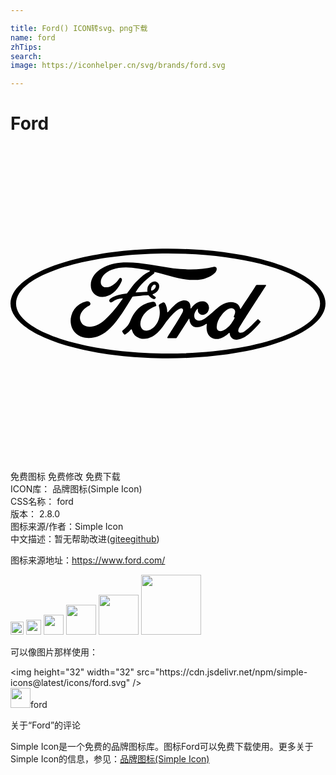 ```yaml
---

title: Ford() ICON转svg、png下载
name: ford
zhTips: 
search: 
image: https://iconhelper.cn/svg/brands/ford.svg

---
```


# Ford  <small style="font-size: 60%;font-weight: 100"></small>

<div id="svg" class="svg-wrap">
<svg role="img" viewBox="0 0 24 24" xmlns="http://www.w3.org/2000/svg"><title>Ford icon</title><path d="M11.996 7.825C5.376 7.825 0 9.696 0 12c0 2.313 5.375 4.175 12.004 4.175C18.634 16.175 24 14.313 24 12c0-2.304-5.367-4.175-12.004-4.175zm.008.362c6.391 0 11.581 1.712 11.581 3.813 0 2.11-5.19 3.813-11.58 3.813C5.604 15.813.423 14.11.423 12c0-2.1 5.181-3.813 11.58-3.813zm-3.14.684c-.17 0-.342.008-.514.022-1.139.097-2.233.741-2.233 1.721 0 .495.353.9.9.883.645-.018 1.174-.539 1.448-1.183.097-.238-.097-.344-.185-.203-.16.256-.398.45-.645.574-.3.141-.626.106-.724-.141-.132-.353.15-.865.804-1.113.944-.344 1.924-.114 2.877.062.009 0 .062.027.018.053-.168.088-.336.168-.6.389-.186.167-.433.38-.618.609-.186.23-.318.432-.495.662-.026.035-.052.035-.052.035-.433.07-.848.124-1.236.388-.08.053-.106.16-.062.23s.141.08.212.026c.238-.185.485-.265.768-.273.008 0 .017 0 .017.008.01 0 .01.01 0 .018-.423.592-.53.724-.847 1.086a9.206 9.206 0 0 1-.503.512c-.724.67-1.5.662-1.783.238-.168-.256-.141-.52-.035-.741.14-.274.405-.468.635-.583.088-.044.115-.15.027-.247-.053-.07-.186-.08-.283-.062a1.515 1.515 0 0 0-1.165 1.624c.07.742.68 1.174 1.377 1.165.547-.008 1.068-.176 1.686-.803.582-.6 1.12-1.483 1.615-2.304.018-.026.027-.044.106-.053.31-.035.777-.079 1.068-.097.062-.008.08-.009.106.027.07.097.194.176.283.23.053.026.07.035.105.035.045 0 .08-.018.097-.045.036-.035.045-.079.027-.105-.018-.036-.22-.15-.23-.195-.008-.026.027-.035.027-.035a.656.656 0 0 0 .406-.327c.097-.185.106-.423-.062-.556-.15-.123-.37-.097-.556.062a.677.677 0 0 0-.212.592c.01.035 0 .053-.044.053-.273.017-.538.026-.83.044-.026 0-.026-.01-.017-.027.335-.582.838-.997 1.394-1.412.036-.027.027-.08.027-.124 1.006.22 1.977.627 3.019.618.423 0 .838-.062 1.235-.282.345-.194.486-.362.495-.547.008-.124-.08-.203-.203-.177-1.05.247-2.057.238-3.107.115-1.198-.147-2.347-.45-3.539-.446zm6.83.384c0 .009.009.009.009.017 0-.008-.009-.017-.009-.017zm-4.72 1.308c.025 0 .048.008.068.025.053.044.027.167-.026.247a.416.416 0 0 1-.256.185c-.018.01-.035 0-.044-.044a.419.419 0 0 1 .132-.362.194.194 0 0 1 .126-.051zm7.818.016c-.044 0-.07.009-.097.053-.07.141-.97 1.483-1.139 1.748-.026.044-.061.035-.07-.01-.018-.158-.15-.335-.362-.414a.913.913 0 0 0-.486-.053c-.29.035-.556.194-.785.37-.353.265-.653.61-1.042.866-.211.14-.503.256-.697.08-.177-.16-.159-.522.115-.804.026-.027.062-.009.053.018a.36.36 0 0 0 .106.344c.114.106.282.115.432.044a.571.571 0 0 0 .3-.433.49.49 0 0 0-.45-.556c-.22-.017-.441.062-.644.239a1.14 1.14 0 0 0-.256.282c-.018.035-.053.035-.053-.009.009-.362-.141-.573-.442-.582-.238-.01-.485.123-.68.273a5.704 5.704 0 0 0-.6.618c-.026.027-.043.027-.052-.026a1.343 1.343 0 0 0-.177-.645c-.044-.061-.124-.088-.194-.044-.035.018-.141.07-.23.133-.044.035-.053.08-.035.14.106.363.088.778-.062 1.122-.132.318-.397.609-.706.706-.203.062-.415.035-.547-.15-.177-.247-.106-.68.159-1.042.238-.317.574-.52.918-.644.044-.018.044-.044.035-.08a1.737 1.737 0 0 0-.062-.167c-.035-.08-.114-.097-.23-.088a1.923 1.923 0 0 0-.688.23c-.573.308-.865.908-.997 1.226-.062.15-.115.247-.177.335-.088.115-.203.221-.414.406-.018.018-.036.053-.018.089a.995.995 0 0 0 .159.212c.035.017.07-.01.088-.018a2.07 2.07 0 0 0 .406-.362c.027-.035.062-.018.08.035a.91.91 0 0 0 .573.618c.53.177 1.077-.08 1.492-.53.265-.282.362-.467.459-.59.168-.213.512-.69.91-.99.15-.114.317-.194.405-.14.07.044.097.15-.018.352-.406.75-1.015 1.625-1.12 1.845-.018.036 0 .062.035.062h.618c.035 0 .044-.018.061-.035.318-.495.61-.962.927-1.448.018-.026.036-.009.036.009a.925.925 0 0 0 .097.37.551.551 0 0 0 .476.265.9.9 0 0 0 .389-.079c.132-.053.238-.115.317-.168.045-.035.053.027.053.027-.07.388.018.856.406 1.041.468.23.98-.097 1.271-.38.027-.026.062-.026.062.036a.509.509 0 0 0 .15.335c.247.248.742.15 1.245-.238.318-.247.653-.6.953-.962.009-.018.018-.035 0-.062-.044-.044-.115-.106-.159-.15-.017-.017-.053-.009-.07 0-.31.291-.592.636-.989.91-.132.097-.353.167-.45.044-.035-.053-.035-.124 0-.212.132-.31 1.995-3.151 2.092-3.32.017-.026 0-.052-.035-.052zm-1.962 1.78c.048 0 .094.01.135.03.23.105.159.37.053.582-.009.018-.009.026-.009.044s.036.044.062.053c.009 0 .018.009 0 .035-.08.168-.15.265-.247.415a1.674 1.674 0 0 1-.318.344c-.185.16-.45.327-.662.212-.097-.053-.141-.185-.132-.291.008-.309.14-.618.388-.927.251-.308.52-.494.73-.496z"/></svg>
</div>
<detail full-name='ford'></detail>

<div class="detail-page">
<p>
<span><span class="badge-success badge">免费图标</span> <span class="badge-success badge">免费修改</span>  <span class="badge-success badge">免费下载</span> </span>
<br/>
<span>
ICON库：
<span class="badge-secondary badge">品牌图标(Simple Icon)</span> 
</span>
<br/>
<span>
CSS名称：
<span class="badge-secondary badge">ford</span> 
</span>

<br/>
<span>
版本：
<span class="badge-secondary badge">2.8.0</span> 
</span>
<br/>
<span>图标来源/作者：<span class="badge-light badge">Simple Icon</span></span> 
<br/>
<span class="zh-detail">中文描述：暂无<span class="help-link"><span>帮助改进</span>(<a href="https://gitee.com/liuwave/icon-helper/edit/master/json/brands/ford.json" target="_blank" rel="noopener noreferrer">gitee</a><a href="https://github.com/liuwave/icon-helper/edit/master/json/brands/ford.json" target="_blank" rel="noopener noreferrer">github</a></span>)</span><br/>
</p>
</div><div class="description description alert alert-light"><p>图标来源地址：<a href="https://www.ford.com/" target="_blank" rel="noopener noreferrer">https://www.ford.com/</a></p></div>
<div class="alert alert-dark">
<img height="21" width="21" src="https://cdn.jsdelivr.net/npm/simple-icons@latest/icons/ford.svg" />
<img height="24" width="24" src="https://cdn.jsdelivr.net/npm/simple-icons@latest/icons/ford.svg" />
<img height="32" width="32" src="https://cdn.jsdelivr.net/npm/simple-icons@latest/icons/ford.svg" />
<img height="48" width="48" src="https://cdn.jsdelivr.net/npm/simple-icons@latest/icons/ford.svg" />
<img height="64" width="64" src="https://cdn.jsdelivr.net/npm/simple-icons@latest/icons/ford.svg" />
<img height="96" width="96" src="https://cdn.jsdelivr.net/npm/simple-icons@latest/icons/ford.svg" />

</div>
<div>
  <p>可以像图片那样使用：    
  </p>
  <div class="alert alert-primary" style="font-size: 14px">
    &lt;img height="32" width="32" src="https://cdn.jsdelivr.net/npm/simple-icons@latest/icons/ford.svg" /&gt;
    <copy-btn content='<img height="32" width="32" src="https://cdn.jsdelivr.net/npm/simple-icons@latest/icons/ford.svg" />'></copy-btn>
  </div>
  <div class="alert alert-secondary">
    <img height="32" width="32" src="https://cdn.jsdelivr.net/npm/simple-icons@latest/icons/ford.svg" />ford
    <copy-btn content="ford" btn-title="复制图标名称"></copy-btn>
  </div>
</div>

<Vssue title="关于“Ford”的评论" >关于“Ford”的评论</Vssue>


<div><p>Simple Icon是一个免费的品牌图标库。图标Ford可以免费下载使用。更多关于  Simple Icon的信息，参见：<a target="_blank" href="https://iconhelper.cn/brands.html">品牌图标(Simple Icon)</a>
</p></div>
